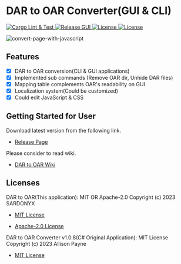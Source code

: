 # DAR to OAR Converter(GUI & CLI)

<div>
    <a href="https://github.com/SARDONYX-sard/dar-to-oar/actions/workflows/lint-and-test.yaml">
        <img src="https://github.com/SARDONYX-sard/dar-to-oar/actions/workflows/lint-and-test.yaml/badge.svg" alt="Cargo Lint & Test">
    </a>
    <a href="https://github.com/SARDONYX-sard/dar-to-oar/actions/workflows/release-gui.yaml">
        <img src="https://github.com/SARDONYX-sard/dar-to-oar/actions/workflows/release-gui.yaml/badge.svg" alt="Release GUI">
    </a>
    <a href="https://opensource.org/licenses/MIT">
        <img src="https://img.shields.io/badge/License-MIT-yellow.svg" alt="License">
    </a>
    <a href="https://opensource.org/licenses/Apache-2.0">
        <img src="https://img.shields.io/badge/License-Apache_2.0-blue.svg" alt="License">
    </a>
</div>

![convert-page-with-javascript](https://github.com/SARDONYX-sard/dar-to-oar/assets/68905624/7c793b67-b59e-4083-8e62-db029bdbc266)

## Features

- [x] DAR to OAR conversion(CLI & GUI applications)
- [x] Implemented sub commands (Remove OAR dir, Unhide DAR files)
- [x] Mapping table complements OAR's readability on GUI
- [x] Localization system(Could be customized)
- [x] Could edit JavaScript & CSS

## Getting Started for User

Download latest version from the following link.

- [Release Page](https://github.com/SARDONYX-sard/dar-to-oar/releases)

Please consider to read wiki.

- [DAR to OAR Wiki](https://github.com/SARDONYX-sard/dar-to-oar/wiki/)

## Licenses

DAR to OAR(This application): MIT OR Apache-2.0 Copyright (c) 2023 SARDONYX

- [MIT License](https://github.com/SARDONYX-sard/dar-to-oar/blob/main/LICENSE-MIT)

- [Apache-2.0 License](https://github.com/SARDONYX-sard/dar-to-oar/blob/main/LICENSE-APACHE)

DAR to OAR Converter v1.0.8(C# Original Application): MIT License Copyright (c)
2023 Allison Payne

- [MIT License](https://github.com/allison-payne/dar-to-oar/blob/1.0.8/LICENSE)
